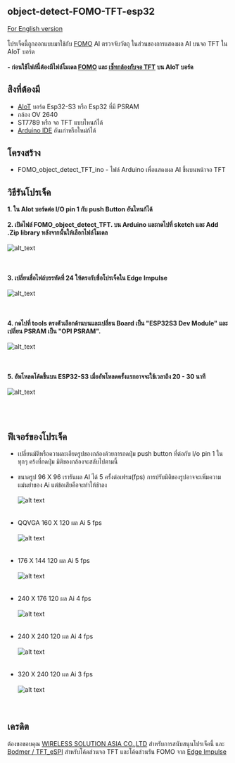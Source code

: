 ## object-detect-FOMO-TFT-esp32
 [For English version](https://github.com/San279/AIoT_Board/tree/main/object-detect-FOMO-TFT-Esp32)
 <br/>
 <br/>
 โปรเจ็คนี้ถูกออกแบบมาใช้กับ [FOMO](https://docs.edgeimpulse.com/docs/edge-impulse-studio/learning-blocks/object-detection/fomo-object-detection-for-constrained-devices) AI ตรวจจับวัตถุ ในส่วนของการแสดงผล AI บนจอ TFT ใน AIoT บอร์ด
 <br/>
 <br/>
 <strong> - ก่อนใช้ไฟล์นี้ต้องมีไฟล์โมเดล [FOMO](https://github.com/San279/AIoT_Board/blob/main/Readme-th.md) และ [เซ็ทกล้องกับจอ TFT](https://github.com/San279/AIoT_Board/blob/main/camera-tft-esp32/README-th.md) บน AIoT บอร์ด</strong> 
<br/>
## สิงที่ต้องมี
 - [AIoT](https://wirelesssolution.asia/) บอร์ด Esp32-S3 หรือ Esp32 ที่มี PSRAM
 - กล้อง OV 2640
 - ST7789 หรือ จอ TFT แบบไหนก้ได้
 - [Arduino IDE](https://www.arduino.cc/en/software) อันเก่าหรือใหม่ก้ได้
## โครงสร้าง
 - FOMO_object_detect_TFT_ino - ไฟล์ Arduino เพื่อแสดงผล AI ขึ้นบนหน้าจอ TFT
## วิธีรันโปรเจ็ค
<strong> 1. ใน AIot บอร์ดต่อ I/O pin 1 กับ push Button อันไหนก้ได้ </strong>
<br/><br/>
<strong> 2. เปิดไฟล์ FOMO_object_detect_TFT. บน Arduino และกดไปที่ sketch และ Add .Zip library หลังจากนั้นให้เลือกไฟล์โมเดล </strong>
<br /><br />
![alt_text](/object-detect-FOMO-TFT-Esp32/Images_for_readme/arduino_model_zip.PNG)
<br /><br /><br /><br />
<strong> 3. เปลี่ยนชื่อไฟล์บรรทัดที่ 24 ให้ตรงกับชื่อโปรเจ็คใน Edge Impulse </strong> 
<br /><br />
![alt_text](/object-detect-FOMO-TFT-Esp32/Images_for_readme/match_name.PNG)
<br /><br /><br /><br />
<strong> 4. กดไปที่ tools ตรงตัวเลือกด้านบนและเปลี่ยน Board เป็น "ESP32S3 Dev Module" และเปลี่ยน PSRAM เป็น "OPI PSRAM".  </strong>
<br /><br />
![alt_text](/object-detect-FOMO-TFT-Esp32/Images_for_readme/IDE_configure.PNG)
<br /><br /><br /><br />
<strong> 5. อัพโหลดโค้ดขึ้นบน ESP32-S3 เมื่ออัพโหลดครั้งแรกอาจจะใช้เวลาถึง 20 - 30 นาที</strong> <br/> <br/>
![alt_text](/object-detect-FOMO-TFT-Esp32/Images_for_readme/320_240.PNG)
<br /><br /><br /><br />
## ฟีเจอร์ของโปรเจ็ค
- เปลี่ยนมัติหรือความละเอียดรูปของกล้องด้วยการกดปุ่ม push button ที่ต่อกับ I/o pin 1 ในทุกๆ คร้งที่กดปุ่ม มิติของกล้องจะสลับไปตามนี้<br /><br />
- ขนาดรูป 96 X 96 เรารันผล AI ได้ 5 ครั้งต่อเฟรม(fps) การปรับมิติของรูปอาจจะเพิ่มความแม่นยำของ Ai แต่ข้อเสียคือจะทำให้ช้าลง<br /><br />
![alt text](/object-detect-FOMO-TFT-Esp32/Images_for_readme/96_96.PNG)
<br /><br /><br />
- QQVGA 160 X 120 ผล Ai 5 fps<br /><br />
![alt text](/object-detect-FOMO-TFT-Esp32/Images_for_readme/160_120.PNG)
<br /><br /><br />
- 176 X 144  120 ผล Ai 5 fps<br /><br />
![alt text](/object-detect-FOMO-TFT-Esp32/Images_for_readme/176_144.PNG)
<br /><br /><br />
- 240 X 176  120 ผล Ai 4 fps<br /><br />
![alt text](/object-detect-FOMO-TFT-Esp32/Images_for_readme/240_176.PNG)
<br /><br /><br />
- 240 X 240  120 ผล Ai 4 fps<br /><br />
![alt text](/object-detect-FOMO-TFT-Esp32/Images_for_readme/240_240.PNG)
<br /><br /><br />
- 320 X 240  120 ผล Ai 3 fps<br /><br />
![alt text](/object-detect-FOMO-TFT-Esp32/Images_for_readme/320_240.PNG)
<br /><br /><br />

## เครดิต 
ต้องขอขอบคุณ [WIRELESS SOLUTION ASIA CO.,LTD](https://wirelesssolution.asia/) สำหรับการสนับสนุนโปรเจ็คนี้ และ [Bodmer / TFT_eSPI](https://github.com/Bodmer/TFT_eSPI/blob/master/README.md)
สำหรับโค้ดส่วนจอ TFT และโค้ดส่วนรัน FOMO จาก [Edge Impulse](https://edge-impulse.gitbook.io/docs/edge-impulse-studio/learning-blocks/object-detection/fomo-object-detection-for-constrained-devices) 
